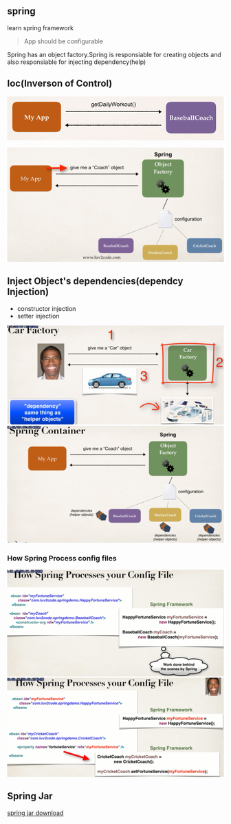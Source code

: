 ## spring
learn spring  framework


> App should be configurable


Spring has an object factory.Spring is responsiable for creating objects and also responsiable for injecting dependency(help)

## Ioc(Inverson of Control)


![](imgs/Ioc-2.PNG)

![](imgs/Ioc-1.PNG)


## Inject Object's dependencies(dependcy Injection)


+ constructor injection
+ setter injection


![](imgs/inject-1.PNG)
![](imgs/inject-2.PNG)

### How Spring Process config files

![](imgs/inject-3.PNG)
![](imgs/inject-4.PNG)




## Spring Jar

[spring jar download](http://repo.spring.io/release/org/springframework/spring/)